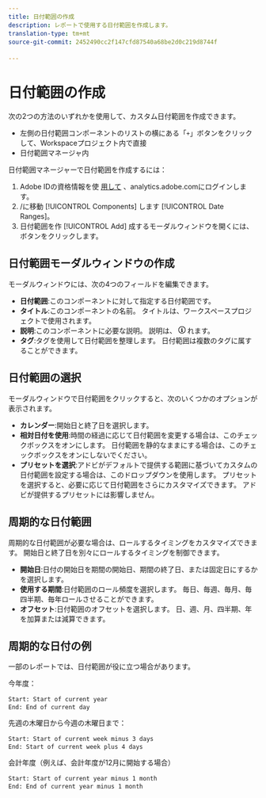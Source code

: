 ```yaml
---
title: 日付範囲の作成
description: レポートで使用する日付範囲を作成します。
translation-type: tm+mt
source-git-commit: 2452490cc2f147cfd87540a68be2d0c219d8744f

---
```



# 日付範囲の作成

次の2つの方法のいずれかを使用して、カスタム日付範囲を作成できます。

* 左側の日付範囲コンポーネントのリストの横にある「`+`」ボタンをクリックして、Workspaceプロジェクト内で直接
* 日付範囲マネージャ内

日付範囲マネージャーで日付範囲を作成するには：

1. Adobe IDの資格情報を使 [用して](https://analytics.adobe.com) 、analytics.adobe.comにログインします。
1. /に移動 [!UICONTROL Components] します [!UICONTROL Date Ranges]。
1. 日付範囲を作 [!UICONTROL Add] 成するモーダルウィンドウを開くには、ボタンをクリックします。

## 日付範囲モーダルウィンドウの作成

モーダルウィンドウには、次の4つのフィールドを編集できます。

* **日付範囲**:このコンポーネントに対して指定する日付範囲です。
* **タイトル**:このコンポーネントの名前。 タイトルは、ワークスペースプロジェクトで使用されます。
* **説明**:このコンポーネントに必要な説明。 説明は、 ![iアイコンをクリックすると表示さ](../assets/i.png) れます。
* **タグ**:タグを使用して日付範囲を整理します。 日付範囲は複数のタグに属することができます。

## 日付範囲の選択

モーダルウィンドウで日付範囲をクリックすると、次のいくつかのオプションが表示されます。

* **カレンダー**:開始日と終了日を選択します。
* **相対日付を使用**:時間の経過に応じて日付範囲を変更する場合は、このチェックボックスをオンにします。 日付範囲を静的なままにする場合は、このチェックボックスをオンにしないでください。
* **プリセットを選択**:アドビがデフォルトで提供する範囲に基づいてカスタムの日付範囲を設定する場合は、このドロップダウンを使用します。 プリセットを選択すると、必要に応じて日付範囲をさらにカスタマイズできます。 アドビが提供するプリセットには影響しません。

## 周期的な日付範囲

周期的な日付範囲が必要な場合は、ロールするタイミングをカスタマイズできます。 開始日と終了日を別々にロールするタイミングを制御できます。

* **開始日**:日付の開始日を期間の開始日、期間の終了日、または固定日にするかを選択します。
* **使用する期間**:日付範囲のロール頻度を選択します。 毎日、毎週、毎月、毎四半期、毎年ロールさせることができます。
* **オフセット**:日付範囲のオフセットを選択します。 日、週、月、四半期、年を加算または減算できます。

## 周期的な日付の例

一部のレポートでは、日付範囲が役に立つ場合があります。

今年度：

```text
Start: Start of current year
End: End of current day
```

先週の木曜日から今週の木曜日まで：

```text
Start: Start of current week minus 3 days
End: Start of current week plus 4 days
```

会計年度（例えば、会計年度が12月に開始する場合）

```text
Start: Start of current year minus 1 month
End: End of current year minus 1 month
```
